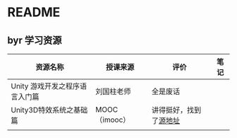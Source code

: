 # README

## byr 学习资源

| 资源名称                       | 授课来源      | 评价                                                       | 笔记 |
| ------------------------------ | ------------- | ---------------------------------------------------------- | ---- |
| Unity 游戏开发之程序语言入门篇 | 刘国柱老师    | 全是废话                                                   |      |
| Unity3D特效系统之基础篇        | MOOC（imooc） | 讲得挺好，找到了[源地址](https://www.imooc.com/learn/1016) |      |
|                                |               |                                                            |      |

